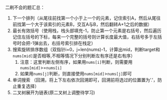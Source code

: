 二刷不会的题汇总：
1. 下一个排列（从尾往前找第一个小于上一个的元素，记住索引A，然后从尾往前找第一个大于该索引的元素B，交互A与B，然后翻转A+1之后的数据）
2. 最长有效括号（使用栈，栈头部填充-1，防止第一个元素是右括号，然后遍历记住左括号的下标，每来一个完整的括号则计算长度最大值，右括号多于左括号时会把-1弹出去，右括号索引排在栈定）
3. 搜索旋转排序数组（双指针i=0，j=len(nums)-1，计算出mid，判断target和`nums[mid]`是否相等,不相等情况下分别判断左有序还是右有序）
    1. 注意：这里判断左侧有序，如果用`nums[i]`判断，则需要用`nums[mid]`>=`nums[i]`
    2. 如果用`nums[j]`判断，则直接使用`nums[mid]`>`nums[j]`即可
4. 单词搜索 （回溯，将上下左右依次回溯即可，回溯前将选过的位置置为'.'，防止重复选择）
5. 二叉树展开为链表(原二叉树上调整待学习)